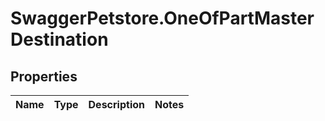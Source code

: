 # SwaggerPetstore.OneOfPartMasterDestination

## Properties
Name | Type | Description | Notes
------------ | ------------- | ------------- | -------------
